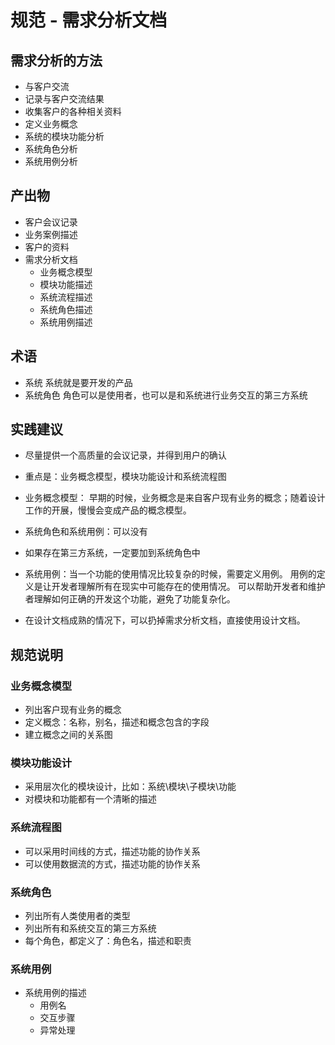 # 规范 - 需求分析文档

## 需求分析的方法

- 与客户交流
- 记录与客户交流结果
- 收集客户的各种相关资料
- 定义业务概念
- 系统的模块功能分析
- 系统角色分析
- 系统用例分析

## 产出物
- 客户会议记录
- 业务案例描述
- 客户的资料
- 需求分析文档
  - 业务概念模型
  - 模块功能描述
  - 系统流程描述
  - 系统角色描述
  - 系统用例描述

## 术语
- 系统
  系统就是要开发的产品
- 系统角色
  角色可以是使用者，也可以是和系统进行业务交互的第三方系统

## 实践建议
- 尽量提供一个高质量的会议记录，并得到用户的确认

- 重点是：业务概念模型，模块功能设计和系统流程图

- 业务概念模型：
  早期的时候，业务概念是来自客户现有业务的概念；随着设计工作的开展，慢慢会变成产品的概念模型。

- 系统角色和系统用例：可以没有

- 如果存在第三方系统，一定要加到系统角色中

- 系统用例：当一个功能的使用情况比较复杂的时候，需要定义用例。
  用例的定义是让开发者理解所有在现实中可能存在的使用情况。
	可以帮助开发者和维护者理解如何正确的开发这个功能，避免了功能复杂化。

- 在设计文档成熟的情况下，可以扔掉需求分析文档，直接使用设计文档。

## 规范说明

### 业务概念模型
- 列出客户现有业务的概念
- 定义概念：名称，别名，描述和概念包含的字段
- 建立概念之间的关系图

### 模块功能设计
- 采用层次化的模块设计，比如：系统\模块\子模块\功能
- 对模块和功能都有一个清晰的描述

### 系统流程图
- 可以采用时间线的方式，描述功能的协作关系
- 可以使用数据流的方式，描述功能的协作关系

### 系统角色
- 列出所有人类使用者的类型
- 列出所有和系统交互的第三方系统
- 每个角色，都定义了：角色名，描述和职责

### 系统用例
- 系统用例的描述
  - 用例名
  - 交互步骤
  - 异常处理

